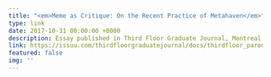 ```yaml
---
title: "<em>Meme as Critique: On the Recent Practice of Metahaven</em>"
type: link
date: 2017-10-31 00:00:00 +0000
description: Essay published in Third Floor Graduate Journal, Montreal, April 2016
link: https://issuu.com/thirdfloorgraduatejournal/docs/thirdfloor_parody_-_mindful_subvers
featured: false
img: ''
---
```

